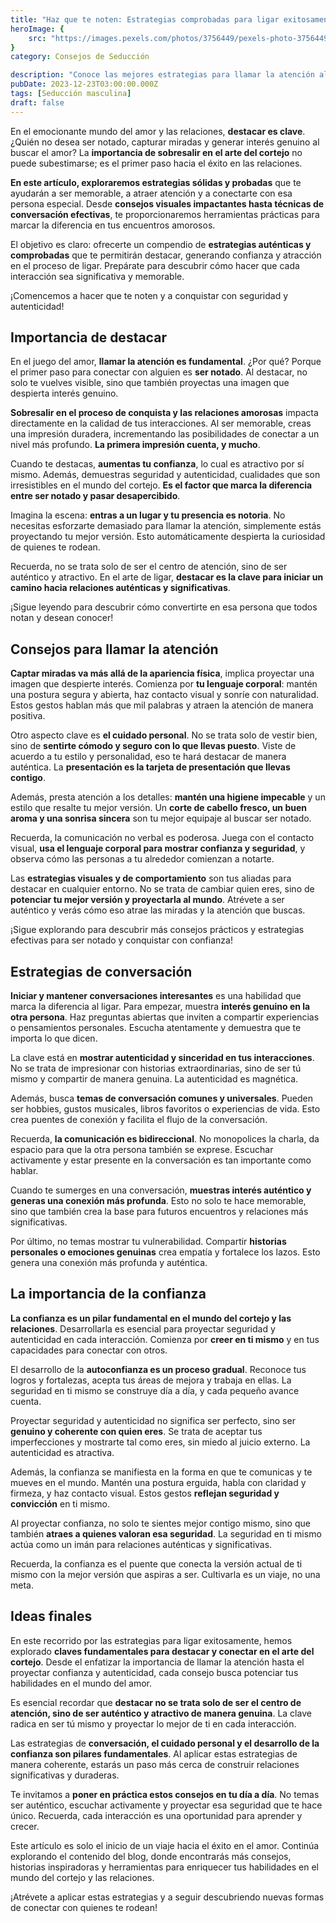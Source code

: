 ```yaml
---
title: "Haz que te noten: Estrategias comprobadas para ligar exitosamente"
heroImage: {
	src: "https://images.pexels.com/photos/3756449/pexels-photo-3756449.jpeg?auto=compress&cs=tinysrgb&w=1260&h=750&dpr=1",
}
category: Consejos de Seducción

description: "Conoce las mejores estrategias para llamar la atención al ligar. Desde consejos visuales hasta técnicas de conversación, aprende cómo ser notado en el amor con nuestras estrategias comprobadas para el éxito en el arte del cortejo."
pubDate: 2023-12-23T03:00:00.000Z
tags: [Seducción masculina]
draft: false
---
```


En el emocionante mundo del amor y las relaciones, **destacar es clave**. ¿Quién no desea ser notado, capturar miradas y generar interés genuino al buscar el amor? La **importancia de sobresalir en el arte del cortejo** no puede subestimarse; es el primer paso hacia el éxito en las relaciones.

**En este artículo, exploraremos estrategias sólidas y probadas** que te ayudarán a ser memorable, a atraer atención y a conectarte con esa persona especial. Desde **consejos visuales impactantes hasta técnicas de conversación efectivas**, te proporcionaremos herramientas prácticas para marcar la diferencia en tus encuentros amorosos.

El objetivo es claro: ofrecerte un compendio de **estrategias auténticas y comprobadas** que te permitirán destacar, generando confianza y atracción en el proceso de ligar. Prepárate para descubrir cómo hacer que cada interacción sea significativa y memorable.

¡Comencemos a hacer que te noten y a conquistar con seguridad y autenticidad!

## Importancia de destacar

En el juego del amor, **llamar la atención es fundamental**. ¿Por qué? Porque el primer paso para conectar con alguien es **ser notado**. Al destacar, no solo te vuelves visible, sino que también proyectas una imagen que despierta interés genuino.

**Sobresalir en el proceso de conquista y las relaciones amorosas** impacta directamente en la calidad de tus interacciones. Al ser memorable, creas una impresión duradera, incrementando las posibilidades de conectar a un nivel más profundo. **La primera impresión cuenta, y mucho**.

Cuando te destacas, **aumentas tu confianza**, lo cual es atractivo por sí mismo. Además, demuestras seguridad y autenticidad, cualidades que son irresistibles en el mundo del cortejo. **Es el factor que marca la diferencia entre ser notado y pasar desapercibido**.

Imagina la escena: **entras a un lugar y tu presencia es notoria**. No necesitas esforzarte demasiado para llamar la atención, simplemente estás proyectando tu mejor versión. Esto automáticamente despierta la curiosidad de quienes te rodean.

Recuerda, no se trata solo de ser el centro de atención, sino de ser auténtico y atractivo. En el arte de ligar, **destacar es la clave para iniciar un camino hacia relaciones auténticas y significativas**.

¡Sigue leyendo para descubrir cómo convertirte en esa persona que todos notan y desean conocer!

## Consejos para llamar la atención

**Captar miradas va más allá de la apariencia física**, implica proyectar una imagen que despierte interés. Comienza por **tu lenguaje corporal**: mantén una postura segura y abierta, haz contacto visual y sonríe con naturalidad. Estos gestos hablan más que mil palabras y atraen la atención de manera positiva.

Otro aspecto clave es **el cuidado personal**. No se trata solo de vestir bien, sino de **sentirte cómodo y seguro con lo que llevas puesto**. Viste de acuerdo a tu estilo y personalidad, eso te hará destacar de manera auténtica. La **presentación es la tarjeta de presentación que llevas contigo**.

Además, presta atención a los detalles: **mantén una higiene impecable** y un estilo que resalte tu mejor versión. Un **corte de cabello fresco, un buen aroma y una sonrisa sincera** son tu mejor equipaje al buscar ser notado.

Recuerda, la comunicación no verbal es poderosa. Juega con el contacto visual, **usa el lenguaje corporal para mostrar confianza y seguridad**, y observa cómo las personas a tu alrededor comienzan a notarte.

Las **estrategias visuales y de comportamiento** son tus aliadas para destacar en cualquier entorno. No se trata de cambiar quien eres, sino de **potenciar tu mejor versión y proyectarla al mundo**. Atrévete a ser auténtico y verás cómo eso atrae las miradas y la atención que buscas.

¡Sigue explorando para descubrir más consejos prácticos y estrategias efectivas para ser notado y conquistar con confianza!

## Estrategias de conversación

**Iniciar y mantener conversaciones interesantes** es una habilidad que marca la diferencia al ligar. Para empezar, muestra **interés genuino en la otra persona**. Haz preguntas abiertas que inviten a compartir experiencias o pensamientos personales. Escucha atentamente y demuestra que te importa lo que dicen.

La clave está en **mostrar autenticidad y sinceridad en tus interacciones**. No se trata de impresionar con historias extraordinarias, sino de ser tú mismo y compartir de manera genuina. La autenticidad es magnética.

Además, busca **temas de conversación comunes y universales**. Pueden ser hobbies, gustos musicales, libros favoritos o experiencias de vida. Esto crea puentes de conexión y facilita el flujo de la conversación.

Recuerda, **la comunicación es bidireccional**. No monopolices la charla, da espacio para que la otra persona también se exprese. Escuchar activamente y estar presente en la conversación es tan importante como hablar.

Cuando te sumerges en una conversación, **muestras interés auténtico y generas una conexión más profunda**. Esto no solo te hace memorable, sino que también crea la base para futuros encuentros y relaciones más significativas.

Por último, no temas mostrar tu vulnerabilidad. Compartir **historias personales o emociones genuinas** crea empatía y fortalece los lazos. Esto genera una conexión más profunda y auténtica.

## La importancia de la confianza

**La confianza es un pilar fundamental en el mundo del cortejo y las relaciones**. Desarrollarla es esencial para proyectar seguridad y autenticidad en cada interacción. Comienza por **creer en ti mismo** y en tus capacidades para conectar con otros.

El desarrollo de la **autoconfianza es un proceso gradual**. Reconoce tus logros y fortalezas, acepta tus áreas de mejora y trabaja en ellas. La seguridad en ti mismo se construye día a día, y cada pequeño avance cuenta.

Proyectar seguridad y autenticidad no significa ser perfecto, sino ser **genuino y coherente con quien eres**. Se trata de aceptar tus imperfecciones y mostrarte tal como eres, sin miedo al juicio externo. La autenticidad es atractiva.

Además, la confianza se manifiesta en la forma en que te comunicas y te mueves en el mundo. Mantén una postura erguida, habla con claridad y firmeza, y haz contacto visual. Estos gestos **reflejan seguridad y convicción** en ti mismo.

Al proyectar confianza, no solo te sientes mejor contigo mismo, sino que también **atraes a quienes valoran esa seguridad**. La seguridad en ti mismo actúa como un imán para relaciones auténticas y significativas.

Recuerda, la confianza es el puente que conecta la versión actual de ti mismo con la mejor versión que aspiras a ser. Cultivarla es un viaje, no una meta.

## Ideas finales

En este recorrido por las estrategias para ligar exitosamente, hemos explorado **claves fundamentales para destacar y conectar en el arte del cortejo**. Desde el enfatizar la importancia de llamar la atención hasta el proyectar confianza y autenticidad, cada consejo busca potenciar tus habilidades en el mundo del amor.

Es esencial recordar que **destacar no se trata solo de ser el centro de atención, sino de ser auténtico y atractivo de manera genuina**. La clave radica en ser tú mismo y proyectar lo mejor de ti en cada interacción.

Las estrategias de **conversación, el cuidado personal y el desarrollo de la confianza son pilares fundamentales**. Al aplicar estas estrategias de manera coherente, estarás un paso más cerca de construir relaciones significativas y duraderas.

Te invitamos a **poner en práctica estos consejos en tu día a día**. No temas ser auténtico, escuchar activamente y proyectar esa seguridad que te hace único. Recuerda, cada interacción es una oportunidad para aprender y crecer.

Este artículo es solo el inicio de un viaje hacia el éxito en el amor. Continúa explorando el contenido del blog, donde encontrarás más consejos, historias inspiradoras y herramientas para enriquecer tus habilidades en el mundo del cortejo y las relaciones.

¡Atrévete a aplicar estas estrategias y a seguir descubriendo nuevas formas de conectar con quienes te rodean!
